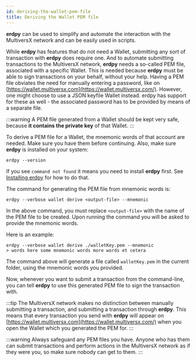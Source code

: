 ```yaml
---
id: deriving-the-wallet-pem-file
title: Deriving the Wallet PEM file
---
```


**erdpy** can be used to simplify and automate the interaction with the MultiversX network and can be easily used in scripts.

While **erdpy** has features that do not need a Wallet, submitting any sort of transaction with **erdpy** does require one. And to automate submitting transactions to the MultiversX network, **erdpy** needs a so-called PEM file, associated with a specific Wallet. This is needed because **erdpy** must be able to sign transactions on your behalf, without your help. Having a PEM file obviates the need for manually entering a password, like on [https://wallet.multiversx.com](https://wallet.multiversx.com/). However, one might choose to use a JSON keyfile Wallet instead. erdpy has support for these as well - the associated password has to be provided by means of a separate file.

:::warning
A PEM file generated from a Wallet should be kept very safe, because **it contains the private key** of that Wallet.
:::

To derive a PEM file for a Wallet, the mnemonic words of that account are needed. Make sure you have them before continuing. Also, make sure **erdpy** is installed on your system:

```
erdpy --version
```

If you see `command not found` it means you need to install **erdpy** first. See [Installing erdpy](/sdk-and-tools/erdpy/installing-erdpy) for how to do that.

The command for generating the PEM file from mnemonic words is:

```
erdpy --verbose wallet derive <output-file> --mnemonic
```

In the above command, you must replace `<output-file>` with the name of the PEM file to be created. Upon running the command you will be asked to provide the mnemonic words.

Here is an example:

```
erdpy --verbose wallet derive ./walletKey.pem --mnemonic
> words here some mnemonic words more words et cetera
```

The command above will generate a file called `walletKey.pem` in the current folder, using the mnemonic words you provided.

Now, whenever you want to submit a transaction from the command-line, you can tell **erdpy** to use this generated PEM file to sign the transaction with.

:::tip
The MultiversX network makes no distinction between manually submitting a transaction, and submitting a transaction through **erdpy**. This means that every transaction you send with **erdpy** will appear on [https://wallet.multiversx.com](https://wallet.multiversx.com/) when you open the Wallet which you generated the PEM for.
:::

:::warning
Always safeguard any PEM files you have. Anyone who has them can submit transactions and perform actions in the MultiversX network as if they were you, so make sure nobody can get to them.
:::

